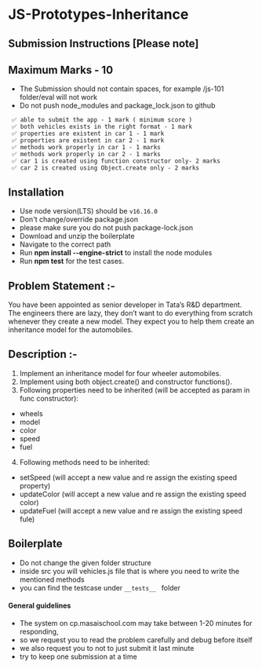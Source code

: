 # JS-Prototypes-Inheritance

## Submission Instructions [Please note]

## Maximum Marks - 10

- The Submission should not contain spaces, for example /js-101 folder/eval will not work
- Do not push node_modules and package_lock.json to github

```
 ✅ able to submit the app - 1 mark ( minimum score )
 ✅ both vehicles exists in the right format - 1 mark
 ✅ properties are existent in car 1 - 1 mark
 ✅ properties are existent in car 2 - 1 mark
 ✅ methods work properly in car 1 - 1 marks
 ✅ methods work properly in car 2 - 1 marks
 ✅ car 1 is created using function constructor only- 2 marks
 ✅ car 2 is created using Object.create only - 2 marks

```

## Installation

- Use node version(LTS) should be `v16.16.0`
- Don't change/override package.json
- please make sure you do not push package-lock.json
- Download and unzip the boilerplate
- Navigate to the correct path
- Run **npm install --engine-strict** to install the node modules
- Run **npm test** for the test cases.

## Problem Statement :-

You have been appointed as senior developer in Tata’s R&D department. The engineers there are lazy, they don’t want to do everything from scratch whenever they create a new model. They expect you to help them create an inheritance model for the automobiles.

## Description :-

1. Implement an inheritance model for four wheeler automobiles.
2. Implement using both object.create() and constructor functions().
3. Following properties need to be inherited (will be accepted as param in func constructor):

- wheels
- model
- color
- speed
- fuel

4.  Following methods need to be inherited:

- setSpeed (will accept a new value and re assign the existing speed property)
- updateColor (will accept a new value and re assign the existing speed color)
- updateFuel (will accept a new value and re assign the existing speed fule)

## Boilerplate

- Do not change the given folder structure
- inside src you will vehicles.js file that is where you need to write the mentioned methods
- you can find the testcase under `__tests__ ` folder

#### General guidelines

- The system on cp.masaischool.com may take between 1-20 minutes for responding,
- so we request you to read the problem carefully and debug before itself
- we also request you to not to just submit it last minute
- try to keep one submission at a time
